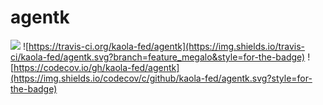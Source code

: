 # agentk

![](https://img.shields.io/npm/v/agentk.svg?style=for-the-badge)
![https://travis-ci.org/kaola-fed/agentk](https://img.shields.io/travis-ci/kaola-fed/agentk.svg?branch=feature_megalo&style=for-the-badge)
![https://codecov.io/gh/kaola-fed/agentk](https://img.shields.io/codecov/c/github/kaola-fed/agentk.svg?style=for-the-badge)

